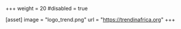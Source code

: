 +++
weight = 20
#disabled = true

[asset]
  image = "logo_trend.png"
  url = "https://trendinafrica.org"
+++
